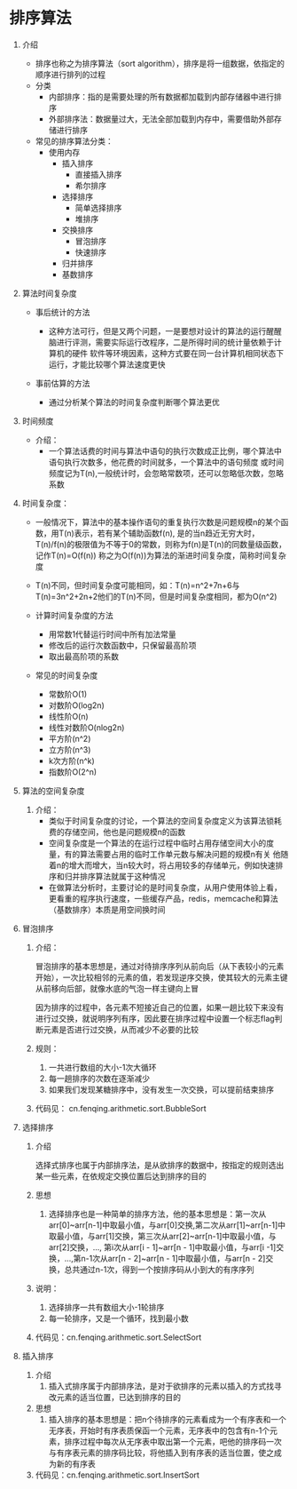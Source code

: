 # 排序算法
1. 介绍
    * 排序也称之为排序算法（sort algorithm），排序是将一组数据，依指定的顺序进行排列的过程
    * 分类
        * 内部排序：指的是需要处理的所有数据都加载到内部存储器中进行排序
        * 外部排序法：数据量过大，无法全部加载到内存中，需要借助外部存储进行排序
    * 常见的排序算法分类：
        * 使用内存
            * 插入排序
                * 直接插入排序
                * 希尔排序
            * 选择排序
                * 简单选择排序
                * 堆排序
            * 交换排序
                * 冒泡排序
                * 快速排序
            * 归并排序
            * 基数排序
    
2. 算法时间复杂度
    * 事后统计的方法
        * 这种方法可行，但是又两个问题，一是要想对设计的算法的运行醒醒脑进行评测，需要实际运行改程序，二是所得时间的统计量依赖于计算机的硬件
    软件等环境因素，这种方式要在同一台计算机相同状态下运行，才能比较哪个算法速度更快
        
    * 事前估算的方法
        * 通过分析某个算法的时间复杂度判断哪个算法更优
    
3. 时间频度
    * 介绍：
        * 一个算法话费的时间与算法中语句的执行次数成正比例，哪个算法中语句执行次数多，他花费的时间就多，一个算法中的语句频度
        或时间频度记为T(n),一般统计时，会忽略常数项，还可以忽略低次数，忽略系数
    
4. 时间复杂度：
    * 一般情况下，算法中的基本操作语句的重复执行次数是问题规模n的某个函数，用T(n)表示，若有某个辅助函数f(n),
    是的当n趋近无穷大时，T(n)/f(n)的极限值为不等于0的常数，则称为f(n)是T(n)的同数量级函数，记作T(n)=O(f(n))
      称之为O(f(n))为算法的渐进时间复杂度，简称时间复杂度
      
    * T(n)不同，但时间复杂度可能相同，如：T(n)=n^2+7n+6与T(n)=3n^2+2n+2他们的T(n)不同，但是时间复杂度相同，都为O(n^2)
    * 计算时间复杂度的方法
        * 用常数1代替运行时间中所有加法常量
        * 修改后的运行次数函数中，只保留最高阶项
        * 取出最高阶项的系数
    * 常见的时间复杂度
        * 常数阶O(1)
        * 对数阶O(log2n)
        * 线性阶O(n)
        * 线性对数阶O(nlog2n)
        * 平方阶(n^2)
        * 立方阶(n^3)
        * k次方阶(n^k)
        * 指数阶O(2^n)
    
5. 算法的空间复杂度
    1. 介绍：
        * 类似于时间复杂度的讨论，一个算法的空间复杂度定义为该算法锁耗费的存储空间，他也是问题规模n的函数
        * 空间复杂度是一个算法的在运行过程中临时占用存储空间大小的度量，有的算法需要占用的临时工作单元数与解决问题的规模n有关
        他随着n的增大而增大，当n较大时，将占用较多的存储单元，例如快速排序和归并排序算法就属于这种情况
        * 在做算法分析时，主要讨论的是时间复杂度，从用户使用体验上看，更看重的程序执行速度，一些缓存产品，redis，memcache和算法（基数排序）本质是用空间换时间
    
6. 冒泡排序

    1. 介绍：

        冒泡排序的基本思想是，通过对待排序序列从前向后（从下表较小的元素开始），一次比较相邻的元素的值，若发现逆序交换，使其较大的元素主键从前移向后部，就像水底的气泡一样主键向上冒

        因为排序的过程中，各元素不短接近自己的位置，如果一趟比较下来没有进行过交换，就说明序列有序，因此要在排序过程中设置一个标志flag判断元素是否进行过交换，从而减少不必要的比较
        
    2. 规则：

        1. 一共进行数组的大小-1次大循环
        2. 每一趟排序的次数在逐渐减少
        3. 如果我们发现某糖排序中，没有发生一次交换，可以提前结束排序

    3. 代码见： cn.fenqing.arithmetic.sort.BubbleSort
    
7. 选择排序

    1. 介绍

        选择式排序也属于内部排序法，是从欲排序的数据中，按指定的规则选出某一些元素，在依规定交换位置后达到排序的目的

    2. 思想

        1. 选择排序也是一种简单的排序方法，他的基本思想是：第一次从arr[0]~arr[n-1]中取最小值，与arr[0]交换,第二次从arr[1]~arr[n-1]中取最小值，与arr[1]交换，第三次从arr[2]~arr[n-1]中取最小值，与arr[2]交换，..., 第i次从arr[i - 1]~arr[n - 1]中取最小值，与arr[i -1]交换，...,第n-1次从arr[n - 2]~arr[n - 1]中取最小值，与arr[n - 2]交换，总共通过n-1次，得到一个按排序码从小到大的有序序列

    3. 说明：

        1. 选择排序一共有数组大小-1轮排序
        2. 每一轮排序，又是一个循环，找到最小数

    4. 代码见：cn.fenqing.arithmetic.sort.SelectSort

8. 插入排序

    1. 介绍
        1. 插入式排序属于内部排序法，是对于欲排序的元素以插入的方式找寻改元素的适当位置，已达到排序的目的
    2. 思想
        1. 插入排序的基本思想是：把n个待排序的元素看成为一个有序表和一个无序表，开始时有序表质保函一个元素，无序表中的包含有n-1个元素，排序过程中每次从无序表中取出第一个元素，吧他的排序码一次与有序表元素的排序码比较，将他插入到有序表的适当位置，使之成为新的有序表
    3. 代码见：cn.fenqing.arithmetic.sort.InsertSort